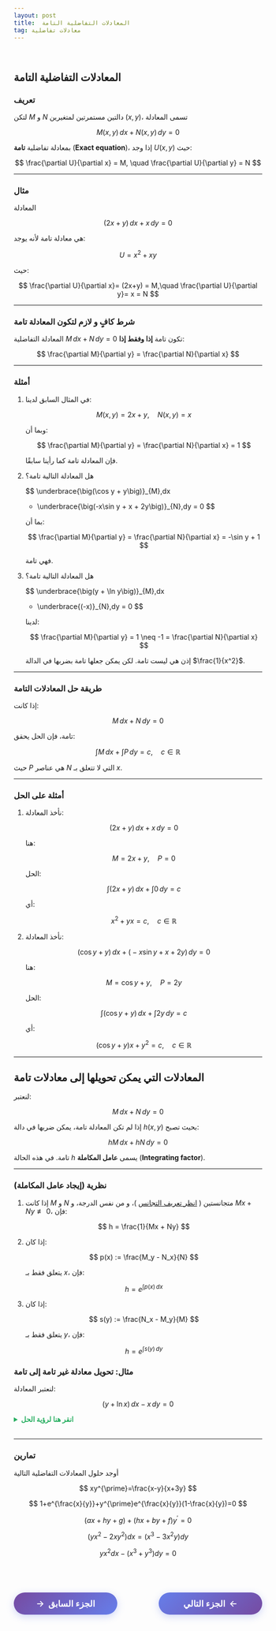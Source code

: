 ```yaml
---
layout: post
title:  المعادلات التفاضلية التامة
tag: معادلات تفاضلية
---
```


<br>

## المعادلات التفاضلية التامة

### تعريف

لتكن $M$ و $N$ دالتين مستمرتين لمتغيرين $(x,y)$، تسمى المعادلة  

$$
M(x,y)\,dx + N(x,y)\,dy = 0
$$

بمعادلة تفاضلية **تامة**  (**Exact equation**)، إذا وجد $U(x,y)$ حيث:

$$
\frac{\partial U}{\partial x} = M, \quad \frac{\partial U}{\partial y} = N
$$

---

### مثال

المعادلة

$$
(2x+y)\,dx + x\,dy = 0
$$

هي معادلة تامة لأنه يوجد:

$$
U = x^2 + xy
$$

حيث:

$$
\frac{\partial U}{\partial x}= (2x+y) = M,\quad \frac{\partial U}{\partial y}= x = N
$$

---

### شرط كافٍ و لازم لتكون المعادلة تامة

المعادلة التفاضلية $M\,dx + N\,dy = 0$ تكون تامة **إذا وفقط إذا**:

$$
\frac{\partial M}{\partial y} = \frac{\partial N}{\partial x}
$$

---

### أمثلة

1. في المثال السابق لدينا:

   $$
   M(x,y) = 2x + y, \quad N(x,y) = x
   $$

   وبما أن:

   $$
   \frac{\partial M}{\partial y} = \frac{\partial N}{\partial x} = 1
   $$

   فإن المعادلة تامة كما رأينا سابقًا.

2. هل المعادلة التالية تامة؟

   $$
   \underbrace{\big(\cos y + y\big)}_{M}\,dx
   + \underbrace{\big(-x\sin y + x + 2y\big)}_{N}\,dy = 0
   $$

   بما أن:

   $$
   \frac{\partial M}{\partial y} = \frac{\partial N}{\partial x} = -\sin y + 1
   $$

   فهي تامة.

3. هل المعادلة التالية تامة؟

   $$
   \underbrace{\big(y + \ln y\big)}_{M}\,dx
   + \underbrace{(-x)}_{N}\,dy = 0
   $$

   لدينا:

   $$
   \frac{\partial M}{\partial y} = 1 \neq -1 = \frac{\partial N}{\partial x}
   $$

   إذن هي ليست تامة. لكن يمكن جعلها تامة بضربها في الدالة $\frac{1}{x^2}$.

---

### طريقة حل المعادلات التامة

إذا كانت:

$$
M\,dx + N\,dy = 0
$$

تامة، فإن الحل يحقق:

$$
\int M\,dx + \int P\,dy = c, \quad c \in \mathbb{R}
$$

حيث $P$ هي عناصر $N$ التي لا تتعلق بـ $x$.

---

### أمثلة على الحل

1. نأخذ المعادلة:

   $$
   (2x+y)\,dx + x\,dy = 0
   $$

   هنا:

   $$
   M = 2x + y, \quad P = 0
   $$

   الحل:

   $$
   \int (2x + y)\,dx + \int 0\,dy = c
   $$

   أي:

   $$
   x^2 + yx = c, \quad c \in \mathbb{R}
   $$

2. نأخذ المعادلة:

   $$
   \big(\cos y + y\big)\,dx + \big(-x\sin y + x + 2y\big)\,dy = 0
   $$

   هنا:

   $$
   M = \cos y + y, \quad P = 2y
   $$

   الحل:

   $$
   \int (\cos y + y)\,dx + \int 2y\,dy = c
   $$

   أي:

   $$
   (\cos y + y)x + y^2 = c, \quad c \in \mathbb{R}
   $$

---

## المعادلات التي يمكن تحويلها إلى معادلات تامة

لنعتبر:

$$
M\,dx + N\,dy = 0
$$

إذا لم تكن المعادلة تامة، يمكن ضربها في دالة $h(x,y)$ بحيث تصبح:

$$
hM\,dx + hN\,dy = 0
$$

تامة. في هذه الحالة $h$ يسمى **عامل المكاملة**  (**Integrating factor**).

---

### نظرية (إيجاد عامل المكاملة)

1. إذا كانت $M$ و $N$ متجانستين ( [انظر تعريف التجانس](https://bmdz1.github.io/Diff_equa3/) )، و من نفس الدرجة، و $Mx + Ny \not\equiv 0$، فإن:

   $$
   h = \frac{1}{Mx + Ny}
   $$

2. إذا كان:

   $$
   p(x) := \frac{M_y - N_x}{N}
   $$

   يتعلق فقط بـ $x$، فإن:

   $$
   h = e^{\int p(x)\,dx}
   $$

3. إذا كان:

   $$
   s(y) := \frac{N_x - M_y}{M}
   $$

   يتعلق فقط بـ $y$، فإن:

   $$
   h = e^{\int s(y)\,dy}
   $$





### مثال: تحويل معادلة غير تامة إلى تامة

لنعتبر المعادلة:

$$
\big(y + \ln x\big)\,dx - x\,dy = 0
$$

<details>
<summary style="color: #27ae60; font-weight: bold;">انقر هنا لرؤية الحل</summary>

   
<b>الخطوة 1:</b> التحقق من التمام  

لدينا:

$$
\frac{\partial M}{\partial y} = 1, \quad \frac{\partial N}{\partial x} = -1
$$

إذن المعادلة <b>غير تامة</b>.

<br>


<b>الخطوة 2:</b> إيجاد عامل المكاملة  

$$
\mu(x) = \frac{\frac{\partial M}{\partial y} - \frac{\partial N}{\partial x}}{N}
= \frac{1 - (-1)}{-x} = \frac{-2}{x}
$$

بما أن هذه العبارة تتعلق فقط بـ $x$، فإن:

$$
h(x) = e^{\int \frac{-2}{x} \, dx} = e^{-2\ln x} = \frac{1}{x^2}
$$

<br>

<b>الخطوة 3:</b> ضرب المعادلة في عامل المكاملة  

تصبح:

$$
\frac{y + \ln x}{x^2} \, dx - \frac{1}{x} \, dy = 0
$$

حيث:

$$
M = \frac{y + \ln x}{x^2}, \quad N = -\frac{1}{x}
$$

<br>

<b>الخطوة 4:</b> الحل  

لدينا:

$$
P = 0
$$

إذن:

$$
\int \frac{y + \ln x}{x^2} \, dx = c, \quad c \in \mathbb{R}
$$

أي:

$$
\int \frac{\ln x}{x^2} \, dx - \frac{y}{x} = c
$$

---

**الخطوة 5:** حساب التكامل  

$$
\int \frac{\ln x}{x^2} \, dx
= -\frac{\ln x}{x} - \frac{1}{x}
$$

---

**النتيجة النهائية:**

$$
\boxed{y = -cx - \ln x - 1}, \quad c \in \mathbb{R}
$$

</details>

<br>

---



### تمارين


أوجد حلول المعادلات التفاضلية التالية


$$
xy^{\prime}=\frac{x-y}{x+3y}
$$

$$
1+e^{\frac{x}{y}}+y^{\prime}e^{\frac{x}{y}}(1-\frac{x}{y})=0
$$


$$
(ax+hy+g)+(hx+by+f)y^{\prime}=0
$$


$$
(yx^2-2xy^2)dx=(x^3-3x^2y)dy
$$

$$
yx^2dx-(x^3+y^3)dy=0
$$














<br>

<style>
.nav-buttons {
    display: flex;
    justify-content: space-between;
    align-items: center;
    margin: 40px 0;
    gap: 20px;
}
.nav-btn {
    background: linear-gradient(135deg, #667eea, #764ba2);
    color: white;
    border: none;
    padding: 12px 30px;
    border-radius: 25px;
    font-size: 1.1rem;
    font-weight: 600;
    cursor: pointer;
    transition: all 0.3s ease;
    box-shadow: 0 4px 15px rgba(102, 126, 234, 0.3);
    text-decoration: none;
    display: inline-flex;
    align-items: center;
    min-width: 150px;
    justify-content: center;
}
.nav-btn:hover {
    transform: translateY(-2px);
    box-shadow: 0 6px 20px rgba(102, 126, 234, 0.4);
    color: white;
    text-decoration: none;
}
.prev-btn {
    background: linear-gradient(135deg, #764ba2, #667eea);
}
.next-btn {
    background: linear-gradient(135deg, #667eea, #764ba2);
}
.arrow-right {
    margin-left: 8px;
    transition: transform 0.3s ease;
}
.arrow-left {
    margin-right: 8px;
    transition: transform 0.3s ease;
}
.nav-btn:hover .arrow-right {
    transform: translateX(3px);
}
.nav-btn:hover .arrow-left {
    transform: translateX(-3px);
}
@media (max-width: 768px) {
    .nav-buttons {
        flex-direction: column;
        gap: 15px;
    }
    .nav-btn {
        width: 100%;
        max-width: 300px;
    }
}
</style>

<div class="nav-buttons">
    <a href="https://bmdz1.github.io/Diff_equa3/" class="nav-btn prev-btn">
        <span class="arrow-left">→</span>الجزء السابق
    </a>
    <a href="https://bmdz1.github.io/Diff_equa4/" class="nav-btn next-btn">
        الجزء التالي<span class="arrow-right">←</span>
    </a>
</div>
